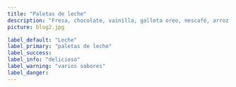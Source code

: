 ```yaml
---
title: "Paletas de leche"
description: "Fresa, chocolate, vainilla, galleta oreo, nescafé, arroz con leche, queso, nuez, fresas con crema y chicle son nuestros varios y deliciosos sabores de paletas de leche, cualquier sabor que escoja es tan delicioso que se querrá llevar todas las paleta, son hechas con amor y con productos de exelente calidad, siguiendo todos los procesos de higiene y sanidad, nuestros varios y deliciosos sabores lo están esperando, haga su compra ya."
picture: blog2.jpg

label_default: "Leche" 
label_primary: "paletas de leche"
label_success: 
label_info: "delicioso"
label_warning: "varios sabores"
label_danger: 
---
```

